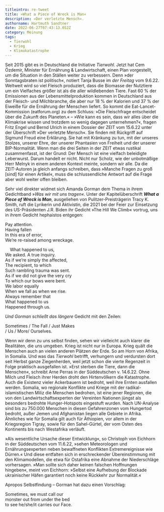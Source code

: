 ```yaml
---
titleintro: re-tweet
title: »What a Piece of Wreck is Man«
description: »Der verletzte Mensch«.
authorname: Hartmuth Sandtner
date: 2022-06-27T07:43:13.052Z
category: Meinung
tags:
  - Tierwohl
  - Krieg
  - Klimakatastrophe
---
```

Seit 2015 gibt es in Deutschland die Initiative *Tierwohl*. Jetzt hat Cem Özdemir, Minister für Ernährung & Landwirtschaft, einen Plan vorgestellt, um die Situation in den Ställen weiter zu verbessern. Denn »der Sonntagsbraten ist politisch«, notiert Tanja Busse im *der Freitag* vom 9.6.22. Weltweit wird so viel Fleisch produziert, dass die Biomasse der Nutztiere um ein Vielfaches größer ist als die aller wildlebenden Tiere. Fast 60 % der Emissionen aus der Lebensmittelproduktion kommen in Deutschland aus der Fleisch- und Milchbranche, die aber nur 18 % der Kalorien und 37 % der Eiweiße für die Ernährung der Menschen liefert. So kommt die Eat-Lancet-Kommission (eatforum.org) zu dem Schluss: »Die Fleischfrage entscheidet über die Zukunft des Planeten.« – »Wie kann es sein, dass wir alles über die Klimakrise wissen und trotzdem so wenig dagegen unternehmen?«, fragen Fritz Engel und Bernd Ulrich in einem Dossier der ZEIT vom 15.6.22 unter der Überschrift »Der verletzte Mensch«. Sie finden mit Rückgriff auf Sigmund Freud eine Erklärung. Sie hat mit Kränkung zu tun, mit der unseres Stolzes, unserer Ehre, der unserer Phantasien von Freiheit und der unserer BIP-Normalität. Wenn man die drei Seiten in der ZEIT etwas rustikal zusammenfasst, ist der Grund: Der Mensch ist eine vielfach beleidigte Leberwurst. Darum handelt er nicht. Nicht nur Scholz, wie der unbotmäßige Herr Melnyk in einem anderen Kontext meinte, sondern wir alle. Da die ZEIT-Autoren ja gleich anfangs schreiben, dass »Manche Fragen zu groß \[sind] für einen Artikel«, muss die schlussendliche Antwort auf die Frage aber wohl weiter offen bleiben.

Sehr viel direkter widmet sich Amanda Gorman dem Thema in ihrem Gedichtband »*Was wir mit uns tragen«*. Unter der Kapitelüberschrift ***What a Piece of Wreck is Man***, ausgeliehen von Pulitzer-Preisträgerin Tracy K. Smith, ruft die Lyrikerin und Aktivistin, die 2021 bei der Feier zur Einsetzung des US-Präsidenten J.R. Biden ihr Gedicht »The Hill We Climb« vortrug, uns in ihrem Gedicht hephaistos entgegen:

Pay attention.\
Having fallen\
In this era of error,\
We’re re-raised among wreckage.

    What happened to us,\
We asked. A true inquiry.\
As if we’re simply the affected,\
The recipient, to which\
Such rambling trauma was sent.\
As if we did not give the very cry\
To which our bows were bent.\
We labor equally\
When we fall as when we rise.\
Always remember that\
What happened to us\
Happened through us.

*Und Gorman schließt das längere* Gedicht mit den Zeilen:

Sometimes / The Fall / Just Makes\
/ Us / More/ Ourselves.

Wenn wir denn zu uns selbst finden, sehen wir vielleicht auch klarer die Realitäten, die uns umgeben. Krieg ist nicht nur in Europa. Krieg quält die Menschen auch an vielen anderen Plätzen der Erde. So am Horn von Afrika, in Somalia. Und was das *Tierwohl* betrifft, verhungern und verdursten dort seit Herbst ganze Ziegenherden, weil jetzt schon die vierte Regenzeit in Folge praktisch ausgefallen ist. »Erst sterben die Tiere, dann die Menschen«, schreibt Arne Perras in der Süddeutschen v. 14.6.22. Ohne Milch und Fleisch ihrer Herden droht den Hirtenvölkern die Katastrophe. Auch die Existenz vieler Ackerbauern ist bedroht, weil ihre Ernten ausfallen werden. Somalia, wo regionale Konflikte und Kriege mit der radikal-islamistischen Miliz die Menschen bedrohen, ist eine jener Regionen, die von den Landwirtschaftsexperten der Vereinten Nationen jüngst als besonders bedrohte Hunger-Hotspots eingestuft wurden. Nach UN-Analyse sind bis zu 750.000 Menschen in diesen Gefahrenzonen vom Hungertod bedroht, außer Jemen und Afghanistan liegen alle Gebiete in Afrika. Ähnliches wie für Somalia gilt auch für Äthiopien, vor allem in der Kriegsregion Tigray, sowie für den Sahel-Gürtel, der vom Osten des Kontinents bis nach Westafrika verläuft.

»Als wesentliche Ursache dieser Entwicklung«, so Christoph von Eichhorn in der Süddeutschen vom 11.6.22, »sehen Meteorologen und Ernährungsexperten neben bewaffneten Konflikten Extremereignisse wie Dürren.« Und diese entfalten sich in erschreckender Übereinstimmung mit den Klimamodellen, die etwa für Ostafrika eine Abnahme der Niederschläge vorhersagen. »Man sollte sich daher keinen falschen Hoffnungen hingeben«, meint von Eichhorn: »Selbst eine Aufhebung der Blockade ukrainischer Häfen garantiert noch keine Rückkehr zur Normalität.«

Apropos Selbstfindung – Gorman hat dazu einen Vorschlag:

Sometimes, we must call our \
monster out from under the bed\
to see he/she/it carries our Face.